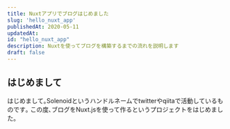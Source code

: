 ```yaml
---
title: Nuxtアプリでブログはじめました
slug: 'hello_nuxt_app'
publishedAt: 2020-05-11
updatedAt:
id: "hello_nuxt_app"
description: Nuxtを使ってブログを構築するまでの流れを説明します
draft: false
---
```


## はじめまして

はじめまして｡Solenoidというハンドルネームでtwitterやqiitaで活動しているものです｡
この度､ブログをNuxt.jsを使って作るというプロジェクトをはじめました｡
